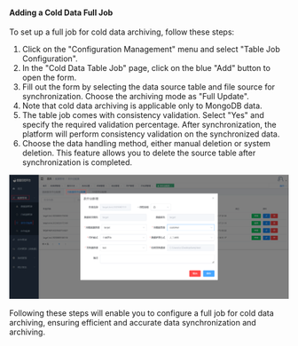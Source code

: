 #### Adding a Cold Data Full Job

To set up a full job for cold data archiving, follow these steps:

1. Click on the "Configuration Management" menu and select "Table Job Configuration".
2. In the "Cold Data Table Job" page, click on the blue "Add" button to open the form.
3. Fill out the form by selecting the data source table and file source for synchronization. Choose the archiving mode as "Full Update".
4. Note that cold data archiving is applicable only to MongoDB data.
5. The table job comes with consistency validation. Select "Yes" and specify the required validation percentage. After synchronization, the platform will perform consistency validation on the synchronized data.
6. Choose the data handling method, either manual deletion or system deletion. This feature allows you to delete the source table after synchronization is completed.

![Cold Data Full Job](../../images/whaleal-data-images/image-20230621134941459.png)

Following these steps will enable you to configure a full job for cold data archiving, ensuring efficient and accurate data synchronization and archiving.
